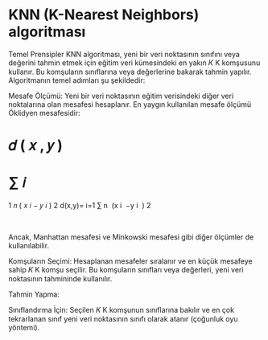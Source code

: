 # KNN (K-Nearest Neighbors) algoritması

Temel Prensipler
KNN algoritması, yeni bir veri noktasının sınıfını veya değerini tahmin etmek için eğitim veri kümesindeki en yakın 
𝐾
K komşusunu kullanır. Bu komşuların sınıflarına veya değerlerine bakarak tahmin yapılır. Algoritmanın temel adımları şu şekildedir:

Mesafe Ölçümü: Yeni bir veri noktasının eğitim verisindeki diğer veri noktalarına olan mesafesi hesaplanır. En yaygın kullanılan mesafe ölçümü Öklidyen mesafesidir:

𝑑
(
𝑥
,
𝑦
)
=
∑
𝑖
=
1
𝑛
(
𝑥
𝑖
−
𝑦
𝑖
)
2
d(x,y)= 
i=1
∑
n
​
 (x 
i
​
 −y 
i
​
 ) 
2
 
​
 
Ancak, Manhattan mesafesi ve Minkowski mesafesi gibi diğer ölçümler de kullanılabilir.

Komşuların Seçimi: Hesaplanan mesafeler sıralanır ve en küçük mesafeye sahip 
𝐾
K komşu seçilir. Bu komşuların sınıfları veya değerleri, yeni veri noktasının tahmininde kullanılır.

Tahmin Yapma:

Sınıflandırma İçin: Seçilen 
𝐾
K komşunun sınıflarına bakılır ve en çok tekrarlanan sınıf yeni veri noktasının sınıfı olarak atanır (çoğunluk oyu yöntemi).
